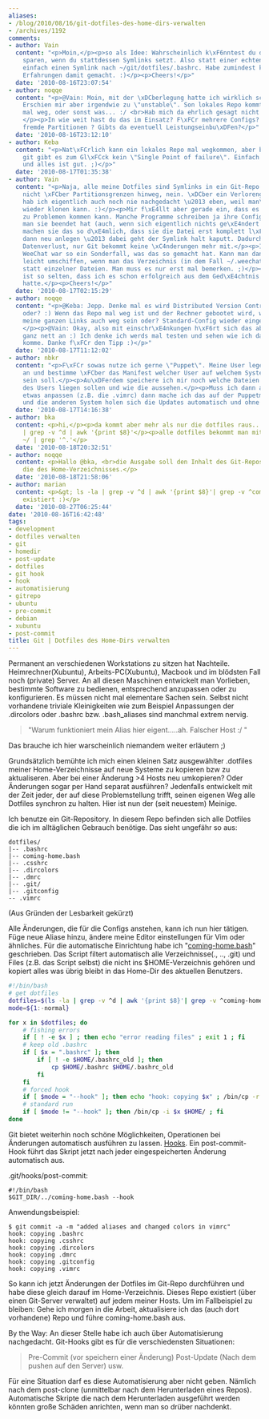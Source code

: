 ```yaml
---
aliases:
- /blog/2010/08/16/git-dotfiles-des-home-dirs-verwalten
- /archives/1192
comments:
- author: Vain
  content: "<p>Moin,</p><p>so als Idee: Wahrscheinlich k\xF6nntest du dir das \"coming-home.bash\"-Skript
    sparen, wenn du stattdessen Symlinks setzt. Also statt einer echten ~/.bashrc
    einfach einen Symlink nach ~/git/dotfiles/.bashrc. Habe zumindest keine schlechten
    Erfahrungen damit gemacht. :)</p><p>Cheers!</p>"
  date: '2010-08-16T23:07:54'
- author: noqqe
  content: "<p>@Vain: Moin, mit der \xDCberlegung hatte ich wirklich schonmal gespielt.
    Erschien mir aber irgendwie zu \"unstable\". Son lokales Repo kommt dann doch
    mal weg, oder sonst was... :/ <br>Hab mich da ehrlich gesagt nicht dran gewagt.
    </p><p>In wie weit hast du das im Einsatz? F\xFCr mehrere Configs? Bzw auch \xFCber
    fremde Partitionen ? Gibts da eventuell Leistungseinbu\xDFen?</p>"
  date: '2010-08-16T23:12:10'
- author: Keba
  content: "<p>Nat\xFCrlich kann ein lokales Repo mal wegkommen, aber bei DVCS wie
    git gibt es zum Gl\xFCck kein \"Single Point of failure\". Einfach neu klonen
    und alles ist gut. ;)</p>"
  date: '2010-08-17T01:35:38'
- author: Vain
  content: "<p>Naja, alle meine Dotfiles sind Symlinks in ein Git-Repo. Allerdings
    nicht \xFCber Partitionsgrenzen hinweg, nein. \xDCber ein Verlorengehen des Repos
    hab ich eigentlich auch noch nie nachgedacht \u2013 eben, weil man\u2019s halt
    wieder klonen kann. :)</p><p>Mir f\xE4llt aber gerade ein, dass es doch manchmal
    zu Problemen kommen kann. Manche Programme schreiben ja ihre Configs neu, nachdem
    man sie beendet hat (auch, wenn sich eigentlich nichts ge\xE4ndert hat). Und manchmal
    machen sie das so d\xE4mlich, dass sie die Datei erst komplett l\xF6schen und
    dann neu anlegen \u2013 dabei geht der Symlink halt kaputt. Dadurch entsteht kein
    Datenverlust, nur Git bekommt keine \xC4nderungen mehr mit.</p><p>Ich glaube,
    WeeChat war so ein Sonderfall, was das so gemacht hat. Kann man dann aber auch
    leicht umschiffen, wenn man das Verzeichnis (in dem Fall ~/.weechat/) verlinkt
    statt einzelner Dateien. Man muss es nur erst mal bemerken. ;)</p><p>Aber das
    ist so selten, dass ich es schon erfolgreich aus dem Ged\xE4chtnis verdr\xE4ngt
    hatte.</p><p>Cheers!</p>"
  date: '2010-08-17T02:15:29'
- author: noqqe
  content: "<p>@Keba: Jepp. Denke mal es wird Distributed Version Control System bedeuten
    oder? :) Wenn das Repo mal weg ist und der Rechner gebootet wird, werden warscheinlich
    meine ganzen Links auch weg sein oder? Standard-Config wieder eingesetzt evtl?
    </p><p>@Vain: Okay, also mit einschr\xE4nkungen h\xF6rt sich das aber doch trotzdem
    ganz nett an :) Ich denke ich werds mal testen und sehen wie ich damit zurecht
    komme. Danke f\xFCr den Tipp :)</p>"
  date: '2010-08-17T11:12:02'
- author: nbkr
  content: "<p>F\xFCr sowas nutze ich gerne \"Puppet\". Meine User lege ich dort alle
    an und bestimme \xFCber das Manifest welcher User auf welchem System zu finden
    sein soll.</p><p>Au\xDFerdem speichere ich mir noch welche Dateien im Homedir
    des Users liegen sollen und wie die aussehen.</p><p>Muss ich dann an diesen Dateien
    etwas anpassen (z.B. die .vimrc) dann mache ich das auf der Puppetmaster-Maschine
    und die anderen System holen sich die Updates automatisch und ohne zu tun.</p>"
  date: '2010-08-17T14:16:38'
- author: bka
  content: <p>hi,</p><p>da kommt aber mehr als nur die dotfiles raus...</p><p>ls -la
    | grep -v ^d | awk '{print $8}'</p><p>alle dotfiles bekommt man mit:<br>ls -a
    ~/ | grep '^.'</p>
  date: '2010-08-18T20:32:51'
- author: noqqe
  content: <p>Hallo @bka, <br>die Ausgabe soll den Inhalt des Git-Repos filtern. Nicht
    die des Home-Verzeichnisses.</p>
  date: '2010-08-18T21:58:06'
- author: marian
  content: <p>&gt; ls -la | grep -v ^d | awk '{print $8}'| grep -v ^coming-home.bash$<br>find
    existiert :)</p>
  date: '2010-08-27T06:25:44'
date: '2010-08-16T16:42:48'
tags:
- development
- dotfiles verwalten
- git
- homedir
- post-update
- dotfiles
- git hook
- hook
- automatisierung
- gitrepo
- ubuntu
- pre-commit
- debian
- xubuntu
- post-commit
title: Git | Dotfiles des Home-Dirs verwalten
---
```


Permanent an verschiedenen Workstations zu sitzen hat Nachteile.
Heimrechner(Xubuntu), Arbeits-PC(Xubuntu), Macbook und im blödsten Fall
noch (private) Server. An all diesen Maschinen entwickelt man Vorlieben,
bestimmte Software zu bedienen, entsprechend anzupassen oder zu
konfigurieren. Es müssen nicht mal elementare Sachen sein. Selbst nicht
vorhandene triviale Kleinigkeiten wie zum Beispiel Anpassungen der
.dircolors oder .bashrc bzw. .bash_aliases sind manchmal extrem nervig.

> "Warum funktioniert mein Alias hier eigent.....ah. Falscher Host :/ "

Das brauche ich hier warscheinlich niemandem weiter erläutern ;)

Grundsätzlich bemühte ich mich einen kleinen Satz ausgewählter .dotfiles
meiner Home-Verzeichnisse auf neue Systeme zu kopieren bzw zu aktualiseren.
Aber bei einer Änderung >4 Hosts neu umkopieren? Oder Änderungen sogar per
Hand separat ausführen? Jedenfalls entwickelt mit der Zeit jeder, der auf
diese Problemstellung trifft, seinen eigenen Weg alle Dotfiles synchron zu
halten. Hier ist nun der (seit neuestem) Meinige.

Ich benutze ein Git-Repository. In diesem Repo befinden sich alle Dotfiles
die ich im alltäglichen Gebrauch benötige. Das sieht ungefähr so aus:

```
dotfiles/
|-- .bashrc
|-- coming-home.bash
|-- .csshrc
|-- .dircolors
|-- .dmrc
|-- .git/
|-- .gitconfig
-- .vimrc
```

(Aus Gründen der Lesbarkeit gekürzt)

Alle Änderungen, die für die Configs anstehen, kann ich nun hier tätigen.
Füge neue Aliase hinzu, ändere meine Editor einstellungen für Vim oder
ähnliches. Für die automatische Einrichtung habe ich
"[coming-home.bash](http://gist.github.com/527325)" geschrieben. Das Script
filtert automatisch alle Verzeichnisse(., .., .git) und Files (z.B. das
Script selbst) die nicht ins $HOME-Verzeichnis gehören und kopiert alles
was übrig bleibt in das Home-Dir des aktuellen Benutzers.

``` bash
#!/bin/bash
# get dotfiles
dotfiles=$(ls -la | grep -v ^d | awk '{print $8}'| grep -v ^coming-home.bash$ )
mode=${1:-normal}

for x in $dotfiles; do
    # fishing errors
    if [ ! -e $x ] ; then echo "error reading files" ; exit 1 ; fi
    # keep old .bashrc
    if [ $x = ".bashrc" ]; then
        if [ ! -e $HOME/.bashrc_old ]; then
            cp $HOME/.bashrc $HOME/.bashrc_old
        fi
    fi
    # forced hook
    if [ $mode = "--hook" ]; then echo "hook: copying $x" ; /bin/cp -r $x $HOME/ ; fi
    # standard run
    if [ $mode != "--hook" ]; then /bin/cp -i $x $HOME/ ; fi
done
```

Git bietet weiterhin noch schöne Möglichkeiten, Operationen bei Änderungen
automatisch ausführen zu lassen.
[Hooks](http://www.kernel.org/pub/software/scm/git/docs/githooks.html). Ein
post-commit-Hook führt das Skript jetzt nach jeder eingespeicherten
Änderung automatisch aus.

.git/hooks/post-commit:

    #!/bin/bash
    $GIT_DIR/../coming-home.bash --hook

Anwendungsbeispiel:

    $ git commit -a -m "added aliases and changed colors in vimrc"
    hook: copying .bashrc
    hook: copying .csshrc
    hook: copying .dircolors
    hook: copying .dmrc
    hook: copying .gitconfig
    hook: copying .vimrc

So kann ich jetzt Änderungen der Dotfiles im Git-Repo durchführen und habe
diese gleich darauf im Home-Verzeichnis. Dieses Repo existiert (über einen
Git-Server verwaltet) auf jedem meiner Hosts.  Um im Fallbeispiel zu
bleiben: Gehe ich morgen in die Arbeit, aktualisiere ich das (auch dort
vorhandene) Repo und führe coming-home.bash aus.

By the Way: An dieser Stelle habe ich auch über Automatisierung
nachgedacht. Git-Hooks gibt es für die verschiedensten Situationen:

> Pre-Commit (vor speichern einer Änderung)
> Post-Update (Nach dem pushen auf den Server)
> usw.

Für eine Situation darf es diese Automatisierung aber nicht geben. Nämlich
nach dem post-clone (unmittelbar nach dem Herunterladen eines Repos).
Automatische Skripte die nach dem Herunterladen ausgeführt werden könnten
große Schäden anrichten, wenn man so drüber nachdenkt.
